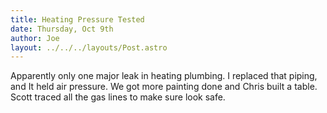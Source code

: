 ```yaml
---
title: Heating Pressure Tested
date: Thursday, Oct 9th
author: Joe
layout: ../../../layouts/Post.astro
---
```


Apparently only one major leak in heating plumbing.  I replaced that piping, and It held air pressure.   We got more painting done and Chris built a table. Scott traced all the gas lines to make sure look safe.
